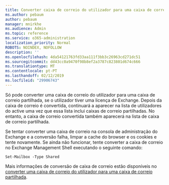 ```yaml
---
title: Converter caixa de correio do utilizador para uma caixa de correio partilhada?
ms.author: pebaum
author: pebaum
manager: mnirkhe
ms.audience: Admin
ms.topic: reference
ms.service: o365-administration
localization_priority: Normal
ROBOTS: NOINDEX, NOFOLLOW
description: ''
ms.openlocfilehash: 4da54121763fd33aa111f3bb3c26963cd271dc51
ms.sourcegitcommit: dd43cc0a9470f98b8ef2a3787c823801d674c666
ms.translationtype: MT
ms.contentlocale: pt-PT
ms.lasthandoff: 02/12/2019
ms.locfileid: "29906743"
---
```

Só pode converter uma caixa de correio do utilizador para uma caixa de correio partilhada, se o utilizador tiver uma licença de Exchange. Depois da caixa de correio é convertida, continuará a aparecer na lista de utilizadores do active uma vez que essa lista inclui caixas de correio partilhadas. No entanto, a caixa de correio convertida também aparecerá na lista de caixa de correio partilhada. 
  
Se tentar converter uma caixa de correio na consola de administração do Exchange e a conversão falha, limpar a cache do browser e os cookies e tente novamente. Se ainda não funcionar, tente converter a caixa de correio no Exchange Management Shell executando o seguinte comando:
  
```
Set-Mailbox -Type Shared
```

Mais informações de conversão de caixa de correio estão disponíveis no [converter uma caixa de correio do utilizador para uma caixa de correio partilhada](https://support.office.com/client/2e122487-e1f5-4f26-ba41-5689249d93ba).
  
